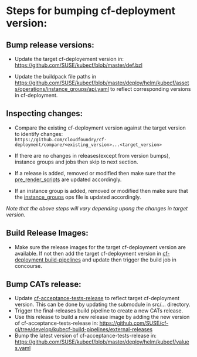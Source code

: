 # Steps for bumping cf-deployment version:

## Bump release versions:

- Update the target cf-deployement version in: https://github.com/SUSE/kubecf/blob/master/def.bzl

- Update the buildpack file paths in https://github.com/SUSE/kubecf/blob/master/deploy/helm/kubecf/assets/operations/instance_groups/api.yaml to reflect corresponding versions in cf-deployment.


## Inspecting changes:

- Compare the existing cf-deployment version against the target version to identify changes:\
  `https://github.com/cloudfoundry/cf-deployment/compare/<existing_version>...<target_version>`

- If there are no changes in releases(except from version bumps), instance groups and jobs then skip to next section.

- If a release is added, removed or modified then make sure that the [pre_render_scripts](https://github.com/SUSE/kubecf/tree/master/bosh/releases/pre_render_scripts) are updated accordingly.

- If an instance group is added, removed or modified then make sure that the [instance_groups](https://github.com/SUSE/kubecf/tree/master/deploy/helm/kubecf/assets/operations/instance_groups) ops file is updated accordingly.

_Note that the above steps will vary depending upong the changes in target version._

## Build Release Images:

- Make sure the release images for the target cf-deployment version are available. If not then add the target cf-deployment version in [cf-deployment build-pipelines](https://github.com/SUSE/cf-ci/tree/develop/kubecf-build-pipelines/cf-deployment) and update then trigger the build job in concourse.

## Bump CATs release:

- Update [cf-acceptance-tests-release](https://github.com/SUSE/cf-acceptance-tests-release) to reflect target cf-deployment version. This can be done by updating the submodule in src/... directory.
- Trigger the final-releases build pipeline to create a new CATs release.
- Use this release to build a new release image by adding the new version of cf-acceptance-tests-release in: https://github.com/SUSE/cf-ci/tree/develop/kubecf-build-pipelines/external-releases
- Bump the latest version of cf-acceptance-tests-release in: https://github.com/SUSE/kubecf/blob/master/deploy/helm/kubecf/values.yaml

